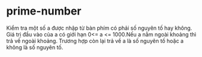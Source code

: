 # prime-number
Kiểm tra một số a được nhập từ bàn phím có phải số nguyên tố hay không. Giá trị đầu vào của a có giới hạn 0&lt;= a &lt;= 1000.Nếu a nằm ngoài khoảng thì trả về ngoài khoảng. Trương hợp còn lại trả về a là số nguyên tố hoặc a không là số nguyên tố.
